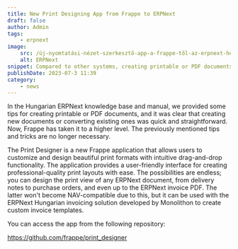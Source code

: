```yaml
---
title: New Print Designing App from Frappe to ERPNext
draft: false
author: Admin
tags:
    - erpnext
image:
    src: /új-nyomtatási-nézet-szerkesztő-app-a-frappe-től-az-erpnext-hez.png
    alt: ERPNext
snippet: Compared to other systems, creating printable or PDF documents with ERPNext has always been easier, but now it's really child's play.
publishDate: 2023-07-3 11:39
category:
    - news
---
```


In the Hungarian ERPNext knowledge base and manual, we provided some tips for creating printable or PDF documents, and it was clear that creating new documents or converting existing ones was quick and straightforward. Now, Frappe has taken it to a higher level. The previously mentioned tips and tricks are no longer necessary.

The Print Designer is a new Frappe application that allows users to customize and design beautiful print formats with intuitive drag-and-drop functionality. The application provides a user-friendly interface for creating professional-quality print layouts with ease. The possibilities are endless; you can design the print view of any ERPNext document, from delivery notes to purchase orders, and even up to the ERPNext invoice PDF. The latter won't become NAV-compatible due to this, but it can be used with the ERPNext Hungarian invoicing solution developed by Monolithon to create custom invoice templates.

You can access the app from the following repository:

https://github.com/frappe/print_designer
